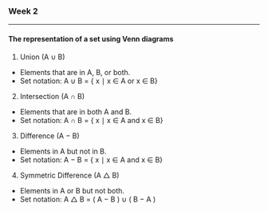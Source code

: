 ### Week 2

---

#### The representation of a set using Venn diagrams

1. Union (A ∪ B)
-   Elements that are in A, B, or both.
-   Set notation: A ∪ B = { x ∣ x ∈ A or x ∈ B}

2. Intersection (A ∩ B)
- Elements that are in both A and B.
- Set notation: A ∩ B = { x ∣ x ∈ A and x ∈ B}

3. Difference (A − B)
- Elements in A but not in B.
- Set notation: A − B = { x ∣ x ∈ A and x ∈ B}

4. Symmetric Difference (A △ B)
- Elements in A or B but not both.
- Set notation: A △ B = ( A − B ) ∪ ( B − A )
